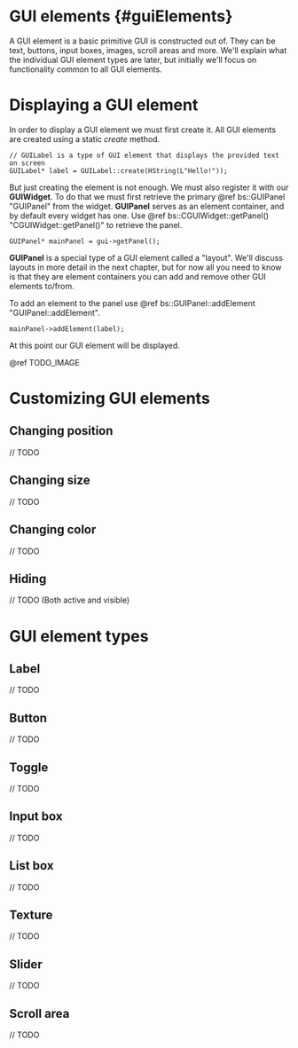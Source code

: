 GUI elements									{#guiElements}
===============

A GUI element is a basic primitive GUI is constructed out of. They can be text, buttons, input boxes, images, scroll areas and more. We'll explain what the individual GUI element types are later, but initially we'll focus on functionality common to all GUI elements.

# Displaying a GUI element
In order to display a GUI element we must first create it. All GUI elements are created using a static *create* method.

~~~~~~~~~~~~~{.cpp}
// GUILabel is a type of GUI element that displays the provided text on screen
GUILabel* label = GUILabel::create(HString(L"Hello!"));
~~~~~~~~~~~~~

But just creating the element is not enough. We must also register it with our **GUIWidget**. To do that we must first retrieve the primary @ref bs::GUIPanel "GUIPanel" from the widget. **GUIPanel** serves as an element container, and by default every widget has one. Use @ref bs::CGUIWidget::getPanel() "CGUIWidget::getPanel()" to retrieve the panel.

~~~~~~~~~~~~~{.cpp}
GUIPanel* mainPanel = gui->getPanel();
~~~~~~~~~~~~~

**GUIPanel** is a special type of a GUI element called a "layout". We'll discuss layouts in more detail in the next chapter, but for now all you need to know is that they are element containers you can add and remove other GUI elements to/from.

To add an element to the panel use @ref bs::GUIPanel::addElement "GUIPanel::addElement".

~~~~~~~~~~~~~{.cpp}
mainPanel->addElement(label);
~~~~~~~~~~~~~

At this point our GUI element will be displayed.

@ref TODO_IMAGE

# Customizing GUI elements
## Changing position
// TODO

## Changing size
// TODO

## Changing color
// TODO

## Hiding
// TODO (Both active and visible)

# GUI element types
## Label
// TODO

## Button
// TODO

## Toggle
// TODO

## Input box
// TODO

## List box
// TODO

## Texture
// TODO

## Slider
// TODO

## Scroll area
// TODO